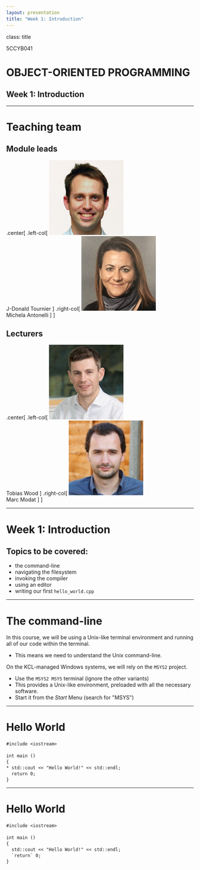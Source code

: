 ```yaml
---
layout: presentation
title: "Week 1: Introduction"
---
```


class: title

5CCYB041
# OBJECT-ORIENTED PROGRAMMING
## Week 1: Introduction

---

# Teaching team

## Module leads

.center[ .left-col[ ![:scale 25%](images/donald.jpg) <br> J-Donald Tournier ]
.right-col[ ![:scale 25%](images/michela.jpg) <br> Michela Antonelli ] ]

## Lecturers

.center[ .left-col[ ![:scale 25%](images/toby.jpg) <br> Tobias Wood ]
.right-col[ ![:scale 25%](images/marc.jpg) <br> Marc Modat ] ]

---

# Week 1: Introduction

## Topics to be covered:

- the command-line
- navigating the filesystem
- invoking the compiler
- using an editor
- writing our first `hello_world.cpp`


---

# The command-line

In this course, we will be using a Unix-like terminal environment 
and running all of our code within the terminal. 

- This means we need to understand the Unix command-line.

On the KCL-managed Windows systems, we will rely on the `MSYS2` project. 

- Use the `MSYS2 MSYS` terminal (ignore the other variants)
- This provides a Unix-like environment, preloaded with all the necessary software.
- Start it from the _Start_ Menu (search for "MSYS")

---

# Hello World

```
#include <iostream>

int main ()
{
* std::cout << "Hello World!" << std::endl;
  return 0;
}
```

---

# Hello World

```
#include <iostream>

int main ()
{
  std::cout << "Hello World!" << std::endl;
  `return` 0;
}
```

